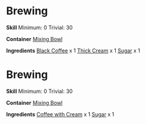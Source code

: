 <!-- TITLE: Coffee with Cream and Sugar -->
<!-- SUBTITLE: Creamy and sweet light brown coffee -->

# Brewing
**Skill**
Minimum: 0
Trivial: 30

**Container**
[Mixing Bowl](mixing-bowl)

**Ingredients**
[Black Coffee](black-coffee) x 1
[Thick Cream](thick-cream) x 1
[Sugar](sugar) x 1

# Brewing
**Skill**
Minimum: 0
Trivial: 30

**Container**
[Mixing Bowl](mixing-bowl)

**Ingredients**
[Coffee with Cream](coffee-with-cream) x 1
[Sugar](sugar) x 1
